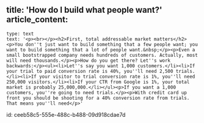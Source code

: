 title: 'How do I build what people want?'
article_content:
  -
    type: text
    text: '<p><br></p><h2>First, total addressable market matters</h2><p>You don''t just want to build something that a few people want; you want to build something that a lot of people want.&nbsp;</p><p>Even a small bootstrapped company needs hundreds of customers. Actually, most will need thousands.</p><p>How do you get there? Let''s work backwards:</p><ul><li>Let''s say you want 1,000 customers.</li><li>If your trial to paid conversion rate is 40%, you''ll need 2,500 trials.</li><li>If your visitor to trial conversion rate is 1%, you''ll need 250,000 visitors.</li><li>If your CTR from Google is 1%, your total market is probably 25,000,000.</li></ul><p>If you want a 1,000 customers, you''re going to need trials.</p><p>With credit card up front you should be shooting for a 40% conversion rate from trials. That means you''ll need</p>'
id: ceeb58c5-555e-488c-b488-09d918cdae7d
